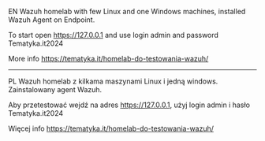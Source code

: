 EN
Wazuh homelab with few Linux and one Windows machines, installed Wazuh Agent on Endpoint.

To start open https://127.0.0.1 and use login admin and password Tematyka.it2024

More info https://tematyka.it/homelab-do-testowania-wazuh/

-----------------------------------------------------------------------------------
PL
Wazuh homelab z kilkama maszynami Linux i jedną windows. Zainstalowany agent Wazuh.

Aby przetestować wejdź na adres https://127.0.0.1, użyj login admin i hasło Tematyka.it2024

Więcej info https://tematyka.it/homelab-do-testowania-wazuh/
